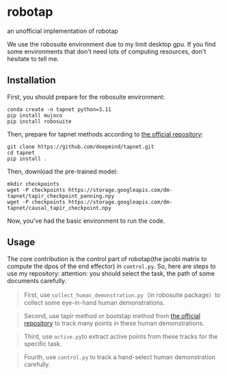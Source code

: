 # robotap

an unofficial implementation of robotap

We use the robosuite environment due to my limit desktop gpu. If you find some environments that don't need lots of computing resources, don't hesitate to tell me.

## Installation

First, you should prepare for the robosuite environment:
```
conda create -n tapnet python=3.11
pip install mujoco
pip install robosuite
```
Then, prepare for tapnet methods according to [the official repository](https://github.com/google-deepmind/tapnet):
```
git clone https://github.com/deepmind/tapnet.git
cd tapnet
pip install .
```
Then, download the pre-trained model:
```
mkdir checkpoints
wget -P checkpoints https://storage.googleapis.com/dm-tapnet/tapir_checkpoint_panning.npy
wget -P checkpoints https://storage.googleapis.com/dm-tapnet/causal_tapir_checkpoint.npy
```
Now, you've had the basic environment to run the code.

## Usage
The core contribution is the control part of robotap(the jacobi matrix to compute the dpos of the end effector) in `control.py`. So, here are steps to use my repository:
attention: you should select the task, the path of some documents carefully.
>First, use `collect_human_demonstration.py`（in robosuite package）to collect some eye-in-hand human demonstrations.

>Second, use tapir method or bootstap method from [the official repository](https://github.com/google-deepmind/tapnet) to track many points in these human demonstrations.

>Third, use `active.py`to extract active points from these tracks for the specific task.

>Fourth, use  `control.py` to track a hand-select human demonstration carefully.

